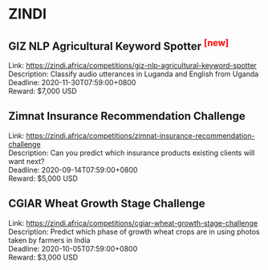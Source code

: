 # ZINDI



## GIZ NLP Agricultural Keyword Spotter <sup style="color:red">[new]<sup>  

Link: https://zindi.africa/competitions/giz-nlp-agricultural-keyword-spotter  
Description: Classify audio utterances in Luganda and English from Uganda  
Deadline: 2020-11-30T07:59:00+0800  
Reward: $7,000 USD  


## Zimnat Insurance Recommendation Challenge

Link: https://zindi.africa/competitions/zimnat-insurance-recommendation-challenge  
Description: Can you predict which insurance products existing clients will want next?  
Deadline: 2020-09-14T07:59:00+0800  
Reward: $5,000 USD  


## CGIAR Wheat Growth Stage Challenge

Link: https://zindi.africa/competitions/cgiar-wheat-growth-stage-challenge  
Description: Predict which phase of growth wheat crops are in using photos taken by farmers in India  
Deadline: 2020-10-05T07:59:00+0800  
Reward: $3,000 USD  

